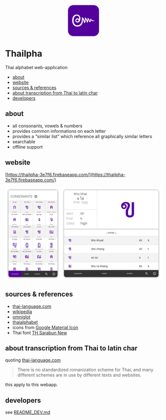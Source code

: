 <img src="source/thailpha-logo.svg" width="100" heigh="100" style="display: block; margin: 0 auto"/>

# Thailpha

Thai alphabet web-application

<!-- START doctoc generated TOC please keep comment here to allow auto update -->
<!-- DON'T EDIT THIS SECTION, INSTEAD RE-RUN doctoc TO UPDATE -->


- [about](#about)
- [website](#website)
- [sources & references](#sources--references)
- [about transcription from Thai to latin char](#about-transcription-from-thai-to-latin-char)
- [developers](#developers)

<!-- END doctoc generated TOC please keep comment here to allow auto update -->

## about

- all consonants, vowels & numbers
- provides common informations on each letter 
- provides a “similar list” which reference all graphically similar letters
- searchable
- offline support

## website

[https://thailpha-3e7f6.firebaseapp.com/](https://thailpha-3e7f6.firebaseapp.com/)

![Thailpha screenshots](/source/thailpha-screenshot.png)

## sources & references

- [thai-language.com](http://thai-language.com)
- [wikipedia](https://en.wikipedia.org/wiki/Thai_alphabet)
- [omniglot](http://www.omniglot.com/writing/thai.htm)
- [thaialphabet](https://www.thaialphabet.net)
- icons from [Google Material Icon](https://material.io/icons)
- Thai font [TH Sarabun New](http://www.f0nt.com/release/th-sarabun-new/)

## about transcription from Thai to latin char

quoting [thai-language.com](http://www.thai-language.com/ref/phonemic-transcription)

> There is no standardized romanization scheme for Thai, and many different schemes are in use by different texts and websites.

this apply to this webapp.

## developers

see [README_DEV.md](/README_DEV.md)
